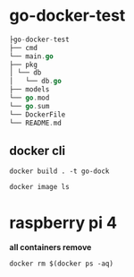 # go-docker-test

```go
├go-docker-test
├── cmd
└── main.go
├── pkg
│ └── db
│   └── db.go
├── models
└── go.mod
└── go.sum
└── DockerFile
└── README.md
```

## docker cli

```docker
docker build . -t go-dock

docker image ls

```

# raspberry pi 4

**all containers remove**

```docker
docker rm $(docker ps -aq)
```
